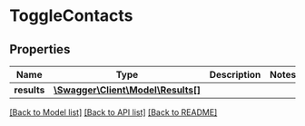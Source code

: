 # ToggleContacts

## Properties
Name | Type | Description | Notes
------------ | ------------- | ------------- | -------------
**results** | [**\Swagger\Client\Model\Results[]**](Results.md) |  | 

[[Back to Model list]](../README.md#documentation-for-models) [[Back to API list]](../README.md#documentation-for-api-endpoints) [[Back to README]](../README.md)


